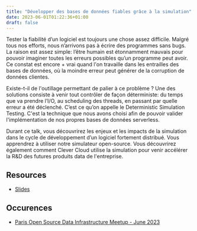 ```yaml
---
title: "Développer des bases de données fiables grâce à la simulation"
date: 2023-06-01T01:22:36+01:00
draft: false
---
```


Tester la fiabilité d’un logiciel est toujours une chose assez difficile. Malgré tous nos efforts, nous n’arrivons pas à écrire des programmes sans bugs. La raison est assez simple: l’être humain est étonnamment mauvais pour pouvoir imaginer toutes les erreurs possibles qu’un programme peut avoir. Ce constat est encore + vrai quand l'on travaille dans les entrailles des bases de données, où la moindre erreur peut générer de la corruption de données clientes.

Existe-t-il de l'outillage permettant de palier à ce problème ? Une des solutions consiste à venir tout contrôler de façon déterministe: du temps que va prendre l’I/O, au scheduling des threads, en passant par quelle erreur a été déclenché. C’est ce qu’on appelle le Deterministic Simulation Testing. C'est la technique que nous avons choisi afin de pouvoir valider l'implémentation de nos propres bases de données serverless.

Durant ce talk, vous découvrirez les enjeux et les impacts de la simulation dans le cycle de développement d’un logiciel fortement distribué. Vous apprendrez à utiliser notre simulateur open-source. Vous découvrirez également comment Clever Cloud utilise la simulation pour venir accélérer la R&D des futures produits data de l'entreprise.

## Resources

* [Slides](https://docs.google.com/presentation/d/1lrG1a5s7wrEV2i8msHkS11HbiqHyukDe4uUXUwaJ9fI/edit?usp=sharing)

## Occurences

* [Paris Open Source Data Infrastructure Meetup - June 2023](https://www.meetup.com/fr-FR/paris-open-source-data-infrastructure-meetup/events/294037433/)